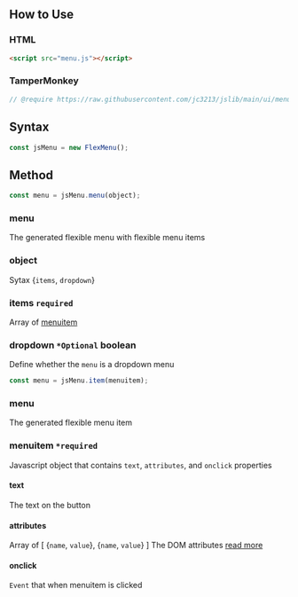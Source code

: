 ## How to Use
### HTML
```HTML
<script src="menu.js"></script>
```
### TamperMonkey
```javascript
// @require https://raw.githubusercontent.com/jc3213/jslib/main/ui/menu.js
```
## Syntax
```javascript
const jsMenu = new FlexMenu();
```
## Method
```javascript
const menu = jsMenu.menu(object);
```
### menu
The generated flexible menu with flexible menu items
### object
Sytax {`items`, `dropdown`}
### items `required`
Array of [menuitem](#menuitem)
### dropdown `*Optional` **boolean**
Define whether the `menu` is a dropdown menu
```javascript
const menu = jsMenu.item(menuitem);
```
### menu
The generated flexible menu item
### menuitem `*required`
Javascript object that contains `text`, `attributes`, and `onclick` properties
#### text
The text on the button
#### attributes
Array of [ {`name`, `value`}, {`name`, `value`} ]
The DOM attributes [read more](https://developer.mozilla.org/en-US/docs/Web/HTML/Global_attributes)
#### onclick
`Event` that when menuitem is clicked
